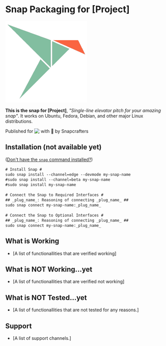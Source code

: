 # Snap Packaging for [Project]

  ![Icon of [Project]](gui/icon.png "Icon of [Project]")


**This is the snap for [Project]**, *"Single-line elevator pitch for your amazing snap"*. It works on Ubuntu, Fedora, Debian, and other major Linux distributions.

<!-- Uncomment and modify this when you are provided a build status badge
[![Build Status Badge of the `my-snap-name` Snap](https://build.snapcraft.io/badge/snapcrafters/fork-and-rename-me.svg "Build Status of the `my-snap-name` snap")](https://build.snapcraft.io/user/snapcrafters/fork-and-rename-me)
-->

<!-- Uncomment and modify this when you have a screenshot
![Screenshot of the Snapped Application](screenshots/screenshot.png "Screenshot of the Snapped Application")
-->

Published for <img src="http://anything.codes/slack-emoji-for-techies/emoji/tux.png" align="top" width="24" /> with 💝 by Snapcrafters

## Installation (not available yet)
([Don't have the `snap` command installed?](https://snapcraft.io/docs/core/install))

    # Install Snap #
    sudo snap install --channel=edge --devmode my-snap-name
    #sudo snap install --channel=beta my-snap-name
    #sudo snap install my-snap-name
    
    # Connect the Snap to Required Interfaces #
    ## _plug_name_: Reasoning of connecting _plug_name_ ##
    sudo snap connect my-snap-name:_plug_name_
    
    # Connect the Snap to Optional Interfaces #
    ## _plug_name_: Reasoning of connecting _plug_name_ ##
    sudo snap connect my-snap-name:_plug_name_

## What is Working

* [A list of functionallities that are verified working]

## What is NOT Working...yet 

* [A list of functionallities that are verified not working]

## What is NOT Tested...yet

* [A list of functionallities that are not tested for any reasons.]

## Support

* [A list of support channels.]